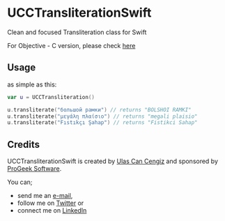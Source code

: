 UCCTransliterationSwift
=======================

Clean and focused Transliteration class for Swift

For Objective - C version, please check [here](https://github.com/ulsc/UCCTransliteration)

Usage
-----

as simple as this:

```swift
var u = UCCTransliteration()

u.transliterate("большой рамки") // returns "BOLSHOI RAMKI"
u.transliterate("μεγάλη πλαίσιο") // returns "megali plaisio"
u.transliterate("Fıstıkçı Şahap") // returns "Fistikci Sahap"
```

Credits
-------

UCCTransliterationSwift is created by [Ulas Can Cengiz](http://linkedin.com/in/ulascengiz) and sponsored by [ProGeek Software](http://progeek.co).

You can;

* send me an [e-mail](mailto:ulas@progeek.co),
* follow me on [Twitter](https://twitter.com/ulsc) or
* connect me on [LinkedIn](http://linkedin.com/in/ulascengiz)

